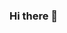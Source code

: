 ### Hi there 👋

<!--
**Mariazinhapesso/Mariazinhapesso** is a ✨ _special_ ✨ repository because its `README.md` (this file) appears on your GitHub profile.

Here are some ideas to get you started:

Bem vindos ao meu perfil💋
me chamo Maria Clara Pessoa,sou estudante e futuramente quero me formar em estetica.

•Estou estudando no alura.
•Estou me desenvolvendo aos poucos na plataforma.
•Ultilizo esse espaço para minha organização e compartilhamentos dos meus projetos desenvolvidos.


